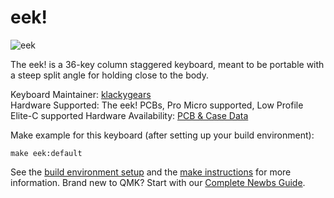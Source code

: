 # eek!

![eek](picture_url)

The eek! is a 36-key column staggered keyboard, meant to be portable with a steep split angle for holding close to the body.

Keyboard Maintainer: [klackygears](https://github.com/klackygears)  
Hardware Supported: The eek! PCBs, Pro Micro supported, Low Profile Elite-C supported 
Hardware Availability: [PCB & Case Data](https://github.com/klackygears/eek)  

Make example for this keyboard (after setting up your build environment):

    make eek:default

See the [build environment setup](https://docs.qmk.fm/#/getting_started_build_tools) and the [make instructions](https://docs.qmk.fm/#/getting_started_make_guide) for more information. Brand new to QMK? Start with our [Complete Newbs Guide](https://docs.qmk.fm/#/newbs).
